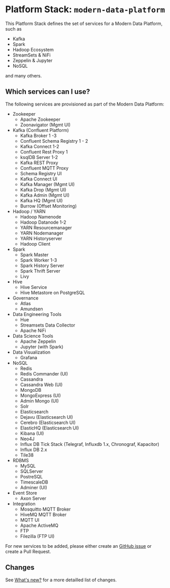 # Platform Stack: `modern-data-platform`

This Platform Stack defines the set of services for a Modern Data Platform, such as

* Kafka
* Spark
* Hadoop Ecosystem
* StreamSets & NiFi
* Zeppelin & Jupyter
* NoSQL

and many others. 

## Which services can I use? 

The following services are provisioned as part of the Modern Data Platform: 

 * Zookeeper
   * Apache Zookeeper
   * Zoonavigator (Mgmt UI)
 * Kafka (Confluent Platform)
   * Kafka Broker 1 -3
   * Confluent Schema Registry 1 - 2
   * Kafka Connect 1-2
   * Confluent Rest Proxy 1 
   * ksqlDB Server 1-2
   * Kafka REST Proxy
   * Confluent MQTT Proxy
   * Schema Registry UI
   * Kafka Connect UI
   * Kafka Manager (Mgmt UI)
   * Kafka Drop (Mgmt UI)
   * Kafka Admin (Mgmt UI)
   * Kafka HQ (Mgmt UI)
   * Burrow (Offset Monitoring)
 * Hadoop / YARN
   * Hadoop Namenode 
   * Hadoop Datanode 1-2
   * YARN Resourcemanager
   * YARN Nodemanager
   * YARN Historyserver
   * Hadoop Client
 * Spark
   * Spark Master
   * Spark Worker 1-3
   * Spark History Server
   * Spark Thrift Server
   * Livy
 * Hive
   * Hive Service
   * Hive Metastore on PostgreSQL
 * Governance
   * Atlas
   * Amundsen
 * Data Engineering Tools
   * Hue
   * Streamsets Data Collector
   * Apache NiFi
 * Data Science Tools 
   * Apache Zeppelin
   * Jupyter (with Spark)
 * Data Visualization
   * Grafana 
 * NoSQL
   * Redis
   * Redis Commander (UI)
   * Cassandra
   * Cassandra Web (UI)
   * MongoDB
   * MongoExpress (UI)
   * Admin Mongo (UI)
   * Solr
   * Elasticsearch
   * Dejavu (Elasticsearch UI)
   * Cerebro (Elasticsearch UI) 
   * ElasticHQ (Elasticsearch UI)
   * Kibana (UI)
   * Neo4J
   * Influx DB Tick Stack (Telegraf, Influxdb 1.x, Chronograf, Kapacitor)
   * Influx DB 2.x
   * Tile38
 * RDBMS
   * MySQL
   * SQLServer
   * PostreSQL
   * TimescaleDB
   * Adminer (UI) 
 * Event Store
   * Axon Server
 * Integration 
   * Mosquitto MQTT Broker
   * HiveMQ MQTT Broker
   * MQTT UI
   * Apache ActiveMQ
   * FTP
   * Filezilla (FTP UI)  

For new services to be added, please either create an [GitHub issue](https://github.com/TrivadisPF/modern-data-analytics-stack/issues/new) or create a Pull Request.

## Changes 
See [What's new?](../documentation/changes.md) for a more detailled list of changes.


